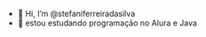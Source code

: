 - 👋 Hi, I’m @stefaniferreiradasilva
- 👀 estou estudando programação no Alura e Java 
  
  

<!---
stefaniferreiradasilva/stefaniferreiradasilva is a ✨ special ✨ repository because its `README.md` (this file) appears on your GitHub profile.
You can click the Preview link to take a look at your changes.
--->
